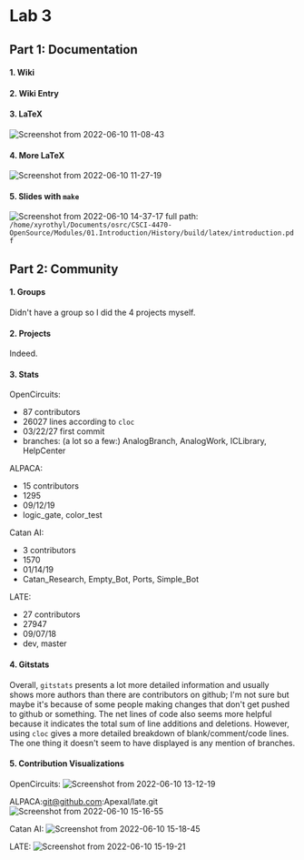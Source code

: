 # Lab 3

## Part 1: Documentation

#### 1. Wiki

#### 2. Wiki Entry

#### 3. LaTeX
![Screenshot from 2022-06-10 11-08-43](https://user-images.githubusercontent.com/10250444/173129103-218e7272-40b8-4ab6-9793-2670f2879b3b.png)

#### 4. More LaTeX
![Screenshot from 2022-06-10 11-27-19](https://user-images.githubusercontent.com/10250444/173129203-95a21d80-a642-4c56-a38a-e95f36aa9c81.png)

#### 5. Slides with `make`
![Screenshot from 2022-06-10 14-37-17](https://user-images.githubusercontent.com/10250444/173129478-04650930-5362-4954-ba16-9c4355bcd7e4.png)
full path: `/home/xyrothyl/Documents/osrc/CSCI-4470-OpenSource/Modules/01.Introduction/History/build/latex/introduction.pdf`

## Part 2: Community

#### 1. Groups
Didn't have a group so I did the 4 projects myself.

#### 2. Projects
Indeed.

#### 3. Stats
OpenCircuits:
 - 87 contributors
 - 26027 lines according to `cloc`
 - 03/22/27 first commit
 - branches: (a lot so a few:) AnalogBranch, AnalogWork, ICLibrary, HelpCenter

ALPACA:
 - 15 contributors
 - 1295
 - 09/12/19
 - logic_gate, color_test

Catan AI:
 - 3 contributors
 - 1570
 - 01/14/19
 - Catan_Research, Empty_Bot, Ports, Simple_Bot

LATE:
 - 27 contributors
 - 27947
 - 09/07/18
 - dev, master

#### 4. Gitstats
Overall, `gitstats` presents a lot more detailed information and usually shows more authors than there are contributors on github; I'm not sure but maybe it's because of some people making changes that don't get pushed to github or something. The net lines of code also seems more helpful because it indicates the total sum of line additions and deletions. However, using `cloc` gives a more detailed breakdown of blank/comment/code lines. The one thing it doesn't seem to have displayed is any mention of branches. 

#### 5. Contribution Visualizations

OpenCircuits:
![Screenshot from 2022-06-10 13-12-19](https://user-images.githubusercontent.com/10250444/173135244-a8c1e414-2857-4501-93a0-a5bf9e35361a.png)

ALPACA:git@github.com:Apexal/late.git
![Screenshot from 2022-06-10 15-16-55](https://user-images.githubusercontent.com/10250444/173135273-7ec171d8-aef3-4cf2-968d-00b95704a06d.png)

Catan AI:
![Screenshot from 2022-06-10 15-18-45](https://user-images.githubusercontent.com/10250444/173135355-2566112e-849c-4e15-99d5-6f9ff92c4a6e.png)

LATE:
![Screenshot from 2022-06-10 15-19-21](https://user-images.githubusercontent.com/10250444/173135462-db0810b1-2d6b-4541-8fff-b6b20a760b45.png)
